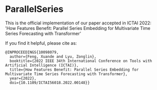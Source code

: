 # ParallelSeries


This is the official implementation of our paper accepted in ICTAI 2022: 'How Features Benefit: Parallel Series Embedding for Multivariate Time Series Forecasting with Transformer'

If you find it helpful, please cite as:
```
@INPROCEEDINGS{10098079,
  author={Feng, Xuande and Lyu, Zonglin},
  booktitle={2022 IEEE 34th International Conference on Tools with Artificial Intelligence (ICTAI)}, 
  title={How Features Benefit: Parallel Series Embedding for Multivariate Time Series Forecasting with Transformer}, 
  year={2022},
  doi={10.1109/ICTAI56018.2022.00148}}
```
